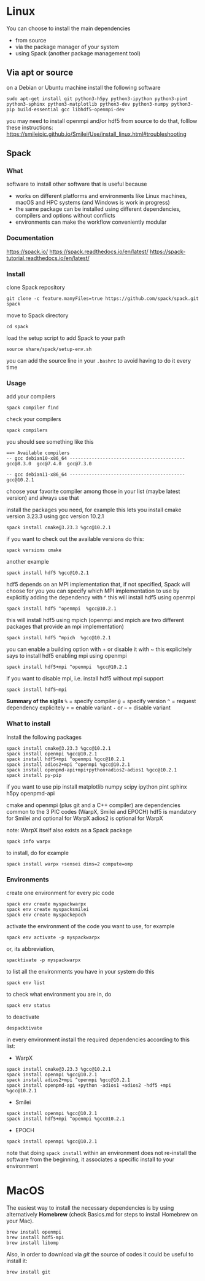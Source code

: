 # Linux

You can choose to install the main dependencies 
* from source
* via the package manager of your system
* using Spack (another package management tool) 

## Via apt or source 
on a Debian or Ubuntu machine install the following software 
```
sudo apt-get install git python3-h5py python3-ipython python3-pint python3-sphinx python3-matplotlib python3-dev python3-numpy python3-pip build-essential gcc libhdf5-openmpi-dev
```

you may need to install openmpi and/or hdf5 from source 
to do that, folllow these instructions: https://smileipic.github.io/Smilei/Use/install_linux.html#troubleshooting

## Spack
### What
software to install other software that is useful because 
*  works on different platforms and environments like Linux machines, macOS and HPC systems (and Windows is work in progress)
* the same package can be installed using different dependencies, compilers and options without conflicts 
* environments can make the workflow conveniently modular 

### Documentation
https://spack.io/
https://spack.readthedocs.io/en/latest/
https://spack-tutorial.readthedocs.io/en/latest/

### Install 
clone Spack repository 
```
git clone -c feature.manyFiles=true https://github.com/spack/spack.git spack
```
move to Spack directory 
```
cd spack
```
load the setup script to add Spack to your path
```
source share/spack/setup-env.sh
```

you can add the source line in your `.bashrc` to avoid having to do it every time 

### Usage
add your compilers 
```
spack compiler find
``` 

check your compilers
```
spack compilers
```

you should see something like this 
```
==> Available compilers
-- gcc debian10-x86_64 ------------------------------------------
gcc@8.3.0  gcc@7.4.0  gcc@7.3.0

-- gcc debian11-x86_64 ------------------------------------------
gcc@10.2.1
```
choose your favorite compiler among those in your list (maybe latest version) and always use that 

install the packages you need, for example this lets you install cmake version 3.23.3 using gcc version 10.2.1 
```
spack install cmake@3.23.3 %gcc@10.2.1
```

if you want to check out the available versions do this:  
```
spack versions cmake
``` 

another example
```
spack install hdf5 %gcc@10.2.1
```

hdf5 depends on an MPI implementation that, if not specified, Spack will choose for you 
you can specify which MPI implementation to use by explicitly adding the dependency with ^
this will install hdf5 using openmpi 
```
spack install hdf5 ^openmpi  %gcc@10.2.1
```
this will install hdf5 using mpich (openmpi and mpich are two different packages that provide an mpi implementation)
```
spack install hdf5 ^mpich  %gcc@10.2.1
```

you can enable a building option with + or disable it with ~
this explicitely says to install hdf5 enabling mpi using openmpi 
```
spack install hdf5+mpi ^openmpi  %gcc@10.2.1
```

if you want to disable mpi, i.e. install hdf5 without mpi support 
```
spack install hdf5~mpi
```

**Summary of the sigils** 
`%` = specify compiler 
`@` = specify version 
`^` = request dependency explicitely 
`+` = enable variant
`-` or `~` = disable variant 

### What to install
Install the following packages 
```
spack install cmake@3.23.3 %gcc@10.2.1
spack install openmpi %gcc@10.2.1
spack install hdf5+mpi ^openmpi %gcc@10.2.1
spack install adios2+mpi ^openmpi %gcc@10.2.1
spack install openpmd-api+mpi+python+adios2-adios1 %gcc@10.2.1  
spack install py-pip
```

if you want to use 
pip install matplotlib numpy scipy ipython pint sphinx h5py openpmd-api 


cmake and openmpi (plus git and a C++ compiler) are dependencies common to the 3 PIC codes (WarpX, Smilei and EPOCH)
hdf5 is mandatory for Smilei and optional for WarpX
adios2 is optional for WarpX

note: WarpX itself also exists as a Spack package 
```
spack info warpx
``` 
to install, do for example
```
spack install warpx +sensei dims=2 compute=omp
``` 

### Environments
create one environment for every pic code 
```
spack env create myspackwarpx
spack env create myspacksmilei
spack env create myspackepoch
```

activate the environment of the code you want to use, for example 
```
spack env activate -p myspackwarpx
```
or, its abbreviation, 
```
spacktivate -p myspackwarpx
```

to list all the environments you have in your system do this 
```
spack env list
``` 

to check what environment you are in, do 
```
spack env status
``` 

to deactivate
```
despacktivate
```

in every environment install the required dependencies according to this list:
* WarpX
```
spack install cmake@3.23.3 %gcc@10.2.1
spack install openmpi %gcc@10.2.1 
spack install adios2+mpi ^openmpi %gcc@10.2.1
spack install openpmd-api +python -adios1 +adios2 -hdf5 +mpi %gcc@10.2.1
```
* Smilei
```
spack install openmpi %gcc@10.2.1 
spack install hdf5+mpi ^openmpi %gcc@10.2.1
``` 
* EPOCH
```
spack install openmpi %gcc@10.2.1
``` 

note that doing `spack install` within an environment does not re-install the software from the beginning, it associates a specific install to your environment 


# MacOS

The easiest way to install the necessary dependencies is by using alternatively **Homebrew** (check Basics.md for steps to install Homebrew on your Mac).

```
brew install openmpi
brew install hdf5-mpi
brew install libomp
``` 
Also, in order to download via *git* the source of codes it could be useful to install it:
```
brew install git
``` 
